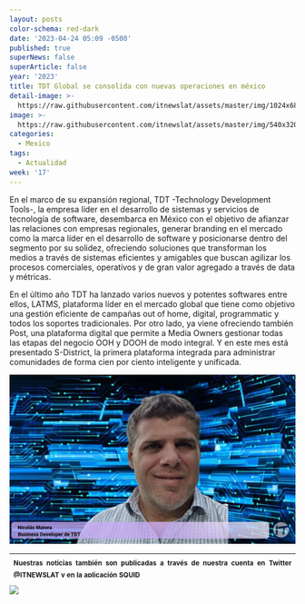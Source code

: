 ```yaml
---
layout: posts
color-schema: red-dark
date: '2023-04-24 05:09 -0500'
published: true
superNews: false
superArticle: false
year: '2023'
title: TDT Global se consolida con nuevas operaciones en méxico
detail-image: >-
  https://raw.githubusercontent.com/itnewslat/assets/master/img/1024x680/Nicolas-Matera-g.jpg
image: >-
  https://raw.githubusercontent.com/itnewslat/assets/master/img/540x320/Nicolas-Matera-p.jpg
categories:
  - Mexico
tags:
  - Actualidad
week: '17'
---
```

En el marco de su expansión regional, TDT -Technology Development Tools-, la empresa líder en el desarrollo de sistemas y servicios de tecnología de software, desembarca en México con el objetivo de afianzar las relaciones con empresas regionales, generar branding en el mercado como la marca líder en el desarrollo de software y posicionarse dentro del segmento por su solidez, ofreciendo soluciones que transforman los medios a través de sistemas eficientes y amigables que buscan agilizar los procesos comerciales, operativos y de gran valor agregado a través de data y métricas.
 
En el último año TDT ha lanzado varios nuevos y potentes softwares entre ellos, LATMS, plataforma líder en el mercado global que tiene como objetivo una gestión eficiente de campañas out of home, digital, programmatic y todos los soportes tradicionales. Por otro lado, ya viene ofreciendo también Post, una plataforma digital que permite a Media Owners gestionar todas las etapas del negocio OOH y DOOH de modo integral. Y en este mes está presentado S-District, la primera plataforma integrada para administrar comunidades de forma cien por ciento inteligente y unificada.
 
![](https://raw.githubusercontent.com/itnewslat/assets/master/img/540x320/Nicolas-Matera-p.jpg)

<table style="height: 42px;" width="569">
<tbody>
<tr>
<td style="text-align: justify;"><sub><strong>Nuestras noticias también son publicadas a través de nuestra cuenta en Twitter <a href="https://twitter.com/itnewslat?lang=es">@ITNEWSLAT</a> y en la aplicación <a href="https://squidapp.co/en/">SQUID</a></strong></sub></td>
</tr>
</tbody>
</table>
<img src="https://tracker.metricool.com/c3po.jpg?hash=56f88a41e39ab42c063cc51676587a04"/>